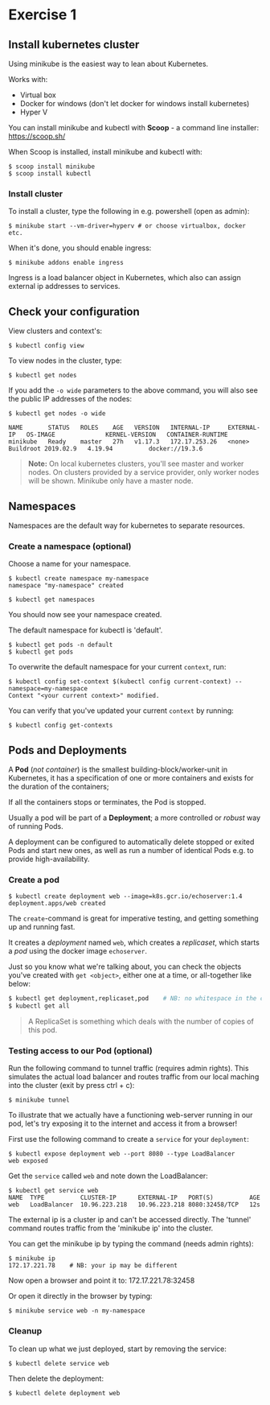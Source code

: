 # Exercise 1

## Install kubernetes cluster

Using minikube is the easiest way to lean about Kubernetes.

Works with:

* Virtual box
* Docker for windows (don't let docker for windows install kubernetes)
* Hyper V

You can install minikube and kubectl with **Scoop** - a command line installer: https://scoop.sh/

When Scoop is installed, install minikube and kubectl with:
```shell
$ scoop install minikube
$ scoop install kubectl
```

### Install cluster

To install a cluster, type the following in e.g. powershell (open as admin):

```shell
$ minikube start --vm-driver=hyperv # or choose virtualbox, docker etc.
```

When it's done, you should enable ingress:

```shell
$ minikube addons enable ingress
```

Ingress is a load balancer object in Kubernetes, which also can assign external ip addresses to services.

## Check your configuration

View clusters and context's:

```shell
$ kubectl config view
```

To view nodes in the cluster, type:

```shell
$ kubectl get nodes
```

If you add the `-o wide` parameters to the above command, you will also see the public IP addresses of the nodes:

```shell
$ kubectl get nodes -o wide

NAME       STATUS   ROLES    AGE   VERSION   INTERNAL-IP     EXTERNAL-IP   OS-IMAGE              KERNEL-VERSION   CONTAINER-RUNTIME
minikube   Ready    master   27h   v1.17.3   172.17.253.26   <none>        Buildroot 2019.02.9   4.19.94          docker://19.3.6
```

>**Note:** On local kubernetes clusters, you'll see master and worker nodes. On clusters provided by a service provider, only worker nodes will be shown. Minikube only have a master node.

## Namespaces

Namespaces are the default way for kubernetes to separate resources.

### Create a namespace (optional)

Choose a name for your namespace.

```shell
$ kubectl create namespace my-namespace
namespace "my-namespace" created

$ kubectl get namespaces
```
You should now see your namespace created.

The default namespace for kubectl is 'default'.

```shell
$ kubectl get pods -n default
$ kubectl get pods
```

To overwrite the default namespace for your current `context`, run:

```shell
$ kubectl config set-context $(kubectl config current-context) --namespace=my-namespace
Context "<your current context>" modified.
```

You can verify that you've updated your current `context` by running:

```shell
$ kubectl config get-contexts
```

## Pods and Deployments

A **Pod** (*not container*) is the smallest building-block/worker-unit in Kubernetes, it has a specification of one or more containers and exists for the duration of the containers;

If all the containers stops or terminates, the Pod is stopped.

Usually a pod will be part of a **Deployment**; a more controlled or _robust_ way of running Pods.

A deployment can be configured to automatically delete stopped or exited Pods and start new ones, as well as run a number of identical Pods e.g. to provide high-availability.

### Create a pod

```shell
$ kubectl create deployment web --image=k8s.gcr.io/echoserver:1.4
deployment.apps/web created
```

The `create`-command is great for imperative testing, and getting something up and running fast.

It creates a _deployment_ named `web`, which creates a _replicaset_, which starts a _pod_ using the docker image `echoserver`.

Just so you know what we're talking about, you can check the objects you've created with `get <object>`, either one at a time, or all-together like below:

```bash
$ kubectl get deployment,replicaset,pod    # NB: no whitespace in the comma-separated list
$ kubectl get all
```

> A ReplicaSet is something which deals with the number of copies of this pod.

### Testing access to our Pod (optional)

Run the following command to tunnel traffic (requires admin rights). This simulates the actual load balancer and routes traffic from our local maching into the cluster (exit by press ctrl + c):

```shell
$ minikube tunnel
```

To illustrate that we actually have a functioning web-server running in our pod, let's try exposing it to the internet and access it from a browser!

First use the following command to create a `service` for your `deployment`:

```shell
$ kubectl expose deployment web --port 8080 --type LoadBalancer
web exposed
```

Get the `service` called `web` and note down the LoadBalancer:

```shell
$ kubectl get service web
NAME  TYPE          CLUSTER-IP      EXTERNAL-IP   PORT(S)          AGE
web   LoadBalancer  10.96.223.218   10.96.223.218 8080:32458/TCP   12s
```

The external ip is a cluster ip and can't be accessed directly. The 'tunnel' command routes traffic from the 'minikube ip' into the cluster.

You can get the minikube ip by typing the command (needs admin rights):

```shell
$ minikube ip
172.17.221.78    # NB: your ip may be different
```

Now open a browser and point it to: 172.17.221.78:32458

Or open it directly in the browser by typing:

```shell
$ minikube service web -n my-namespace
```

### Cleanup

To clean up what we just deployed, start by removing the service:

```shell
$ kubectl delete service web
```

Then delete the deployment:

```shell
$ kubectl delete deployment web
```
